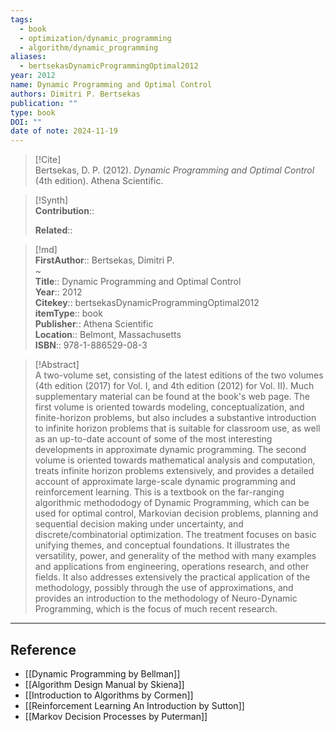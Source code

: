 ```yaml
---
tags:
  - book
  - optimization/dynamic_programming
  - algorithm/dynamic_programming
aliases:
  - bertsekasDynamicProgrammingOptimal2012
year: 2012
name: Dynamic Programming and Optimal Control
authors: Dimitri P. Bertsekas
publication: ""
type: book
DOI: ""
date of note: 2024-11-19
---
```


> [!Cite]  
> Bertsekas, D. P. (2012). _Dynamic Programming and Optimal Control_ (4th edition). Athena Scientific.

>[!Synth]  
>**Contribution**::  
>  
>**Related**::   
>  
  
>[!md]  
> **FirstAuthor**:: Bertsekas, Dimitri P.  
~  
> **Title**:: Dynamic Programming and Optimal Control  
> **Year**:: 2012  
> **Citekey**:: bertsekasDynamicProgrammingOptimal2012  
> **itemType**:: book  
> **Publisher**:: Athena Scientific  
> **Location**:: Belmont, Massachusetts  
> **ISBN**:: 978-1-886529-08-3  

> [!Abstract]  
> A two-volume set, consisting of the latest editions of the two volumes (4th edition (2017) for Vol. I, and 4th edition (2012) for Vol. II). Much supplementary material can be found at the book's web page. The first volume is oriented towards modeling, conceptualization, and finite-horizon problems, but also includes a substantive introduction to infinite horizon problems that is suitable for classroom use, as well as an up-to-date account of some of the most interesting developments in approximate dynamic programming. The second volume is oriented towards mathematical analysis and computation, treats infinite horizon problems extensively, and provides a detailed account of approximate large-scale dynamic programming and reinforcement learning. This is a textbook on the far-ranging algorithmic methododogy of Dynamic Programming, which can be used for optimal control, Markovian decision problems, planning and sequential decision making under uncertainty, and discrete/combinatorial optimization. The treatment focuses on basic unifying themes, and conceptual foundations. It illustrates the versatility, power, and generality of the method with many examples and applications from engineering, operations research, and other fields. It also addresses extensively the practical application of the methodology, possibly through the use of approximations, and provides an introduction to the methodology of Neuro-Dynamic Programming, which is the focus of much recent research.  

-----
## Reference


- [[Dynamic Programming by Bellman]]
- [[Algorithm Design Manual by Skiena]]
- [[Introduction to Algorithms by Cormen]]
- [[Reinforcement Learning An Introduction by Sutton]]
- [[Markov Decision Processes by Puterman]]